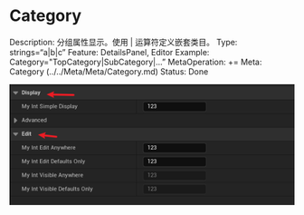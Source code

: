 # Category

Description: 分组属性显示。使用 | 运算符定义嵌套类目。
Type: strings=“a|b|c”
Feature: DetailsPanel, Editor
Example: Category="TopCategory|SubCategory|...”
MetaOperation: +=
Meta: Category (../../Meta/Meta/Category.md)
Status: Done

![Untitled](Category/Untitled.png)